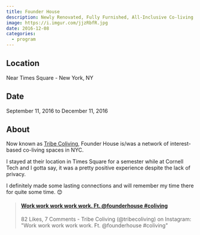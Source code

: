 ```yaml
---
title: Founder House
description: Newly Renovated, Fully Furnished, All-Inclusive Co-living.
image: https://i.imgur.com/jjzRbfR.jpg
date: 2016-12-08
categories:
  - program
---
```


## Location

Near Times Square - New York, NY

## Date

September 11, 2016 to December 11, 2016

## About

Now known as [Tribe Coliving](https://www.tribecoliving.com/), Founder House is/was a network of interest-based co-living spaces in NYC.

I stayed at their location in Times Square for a semester while at Cornell Tech and I gotta say, it was a pretty positive experience despite the lack of privacy.

I definitely made some lasting connections and will remember my time there for quite some time. 😊

<blockquote class="embedly-card"><h4><a href="https://www.instagram.com/p/BK1ForJh3fd/?taken-by=tribecoliving">Work work work work work. Ft. @founderhouse #coliving</a></h4><p>82 Likes, 7 Comments - Tribe Coliving (@tribecoliving) on Instagram: "Work work work work work. Ft. @founderhouse #coliving"</p></blockquote>
<script async src="//cdn.embedly.com/widgets/platform.js" charset="UTF-8"></script>

